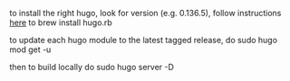 to install the right hugo, look for version (e.g. 0.136.5), follow instructions [here](https://discourse.gohugo.io/t/switching-hugo-versions/38251/2) to brew install hugo.rb 

to update each hugo module to the latest tagged release, do sudo hugo mod get -u

then to build locally do sudo hugo server -D
